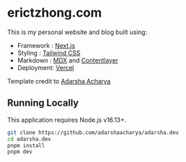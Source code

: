 # erictzhong.com

This is my personal website and blog built using:

- Framework : [Next.js](https://nextjs.org/)
- Styling : [Tailwind CSS](https://tailwindcss.com/)
- Markdown : [MDX](https://mdxjs.com/) and [Contentlayer](https://contentlayer.dev/)
- Deployment: [Vercel](https://vercel.com/)

Template credit to [Adarsha Acharya](https://github.com/adarshaacharya)

## Running Locally

This application requires Node.js v16.13+.

```bash
git clone https://github.com/adarshaacharya/adarsha.dev
cd adarsha.dev
pnpm install
pnpm dev
```
